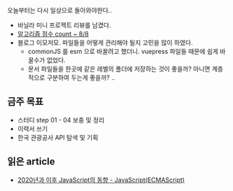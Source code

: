 오늘부터는 다시 일상으로 돌아와야한다..

- 바닐라 미니 프로젝트 리뷰를 남겼다.
- [알고리즘 점수 count ~ 8/8](https://docs.google.com/spreadsheets/d/158nTVdc6lf4MNwvwMkNUM0POln5Q9drVZF0YUAq7I7I/edit?usp=sharing)
- 블로그 이모저모. 파일들을 어떻게 관리해야 될지 고민을 많이 하였다.
    - commonJS 를 esm 으로 바꿀려고 했더니. vuepress 파일들 때문에 쉽게 바꿀수가 없었다.
    - 문서 파일들을 한곳에 같은 레벨의 폴더에 저장하는 것이 좋을까? 아니면 계층적으로 구분하여 두는게 좋을까? ..
     

## 금주 목표
- 스터디 step 01 - 04 보충 및 정리
- 이력서 쓰기 
- 한국 관광공사 API 탐색 및 기획

## 읽은 article
* [2020년과 이후 JavaScript의 동향 - JavaScript(ECMAScript)
](https://d2.naver.com/helloworld/4268738)
